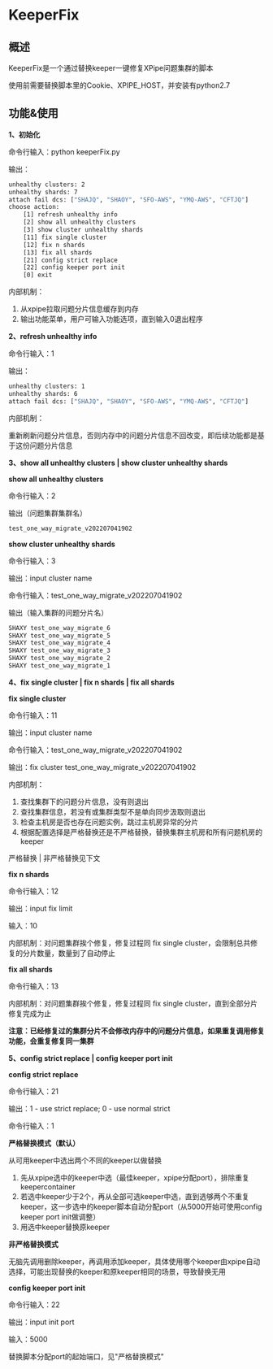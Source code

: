 # KeeperFix

## 概述

KeeperFix是一个通过替换keeper一键修复XPipe问题集群的脚本

使用前需要替换脚本里的Cookie、XPIPE_HOST，并安装有python2.7

## 功能&使用

**1、初始化**

命令行输入：python keeperFix.py

输出：

```bash
unhealthy clusters: 2
unhealthy shards: 7
attach fail dcs: ["SHAJQ", "SHAOY", "SFO-AWS", "YMQ-AWS", "CFTJQ"]
choose action:
    [1] refresh unhealthy info
    [2] show all unhealthy clusters
    [3] show cluster unhealthy shards
    [11] fix single cluster
    [12] fix n shards
    [13] fix all shards
    [21] config strict replace
    [22] config keeper port init
    [0] exit
```

内部机制：

1. 从xpipe拉取问题分片信息缓存到内存
2. 输出功能菜单，用户可输入功能选项，直到输入0退出程序

**2、refresh unhealthy info**

命令行输入：1

输出：

```bash
unhealthy clusters: 1
unhealthy shards: 6
attach fail dcs: ["SHAJQ", "SHAOY", "SFO-AWS", "YMQ-AWS", "CFTJQ"]
```

内部机制：

重新刷新问题分片信息，否则内存中的问题分片信息不回改变，即后续功能都是基于这份问题分片信息

**3、show all unhealthy clusters | show cluster unhealthy shards**

**show all unhealthy clusters**

命令行输入：2

输出（问题集群集群名）

```bash
test_one_way_migrate_v202207041902
```

**show cluster unhealthy shards**

命令行输入：3

输出：input cluster name

命令行输入：test_one_way_migrate_v202207041902

输出（输入集群的问题分片名）

```bash
SHAXY test_one_way_migrate_6
SHAXY test_one_way_migrate_5
SHAXY test_one_way_migrate_4
SHAXY test_one_way_migrate_3
SHAXY test_one_way_migrate_2
SHAXY test_one_way_migrate_1
```

**4、fix single cluster | fix n shards | fix all shards**

**fix single cluster**

命令行输入：11

输出：input cluster name

命令行输入：test_one_way_migrate_v202207041902

输出：fix cluster test_one_way_migrate_v202207041902

内部机制：

1. 查找集群下的问题分片信息，没有则退出
2. 查找集群信息，若没有或集群类型不是单向同步汲取则退出
3. 检查主机房是否也存在问题实例，跳过主机房异常的分片
4. 根据配置选择是严格替换还是不严格替换，替换集群主机房和所有问题机房的keeper

严格替换 | 非严格替换见下文

**fix n shards** 

命令行输入：12

输出：input fix limit

输入：10

内部机制：对问题集群挨个修复，修复过程同 fix single cluster，会限制总共修复的分片数量，数量到了自动停止

**fix all shards**

命令行输入：13

内部机制：对问题集群挨个修复，修复过程同 fix single cluster，直到全部分片修复完成为止

**注意：已经修复过的集群分片不会修改内存中的问题分片信息，如果重复调用修复功能，会重复修复同一集群**

**5、config strict replace | config keeper port init**

**config strict replace**

命令行输入：21

输出：1 - use strict replace; 0 - use normal strict

命令行输入：1

**严格替换模式（默认）**

从可用keeper中选出两个不同的keeper以做替换

1. 先从xpipe选中的keeper中选（最佳keeper，xpipe分配port），排除重复keepercontainer
2. 若选中keeper少于2个，再从全部可选keeper中选，直到选够两个不重复keeper，这一步选中的keeper脚本自动分配port（从5000开始可使用config keeper port init做调整）
3. 用选中keeper替换原keeper

**非严格替换模式**

无脑先调用删除keeper，再调用添加keeper，具体使用哪个keeper由xpipe自动选择，可能出现替换的keeper和原keeper相同的场景，导致替换无用

**config keeper port init**

命令行输入：22

输出：input init port

输入：5000

替换脚本分配port的起始端口，见"严格替换模式"